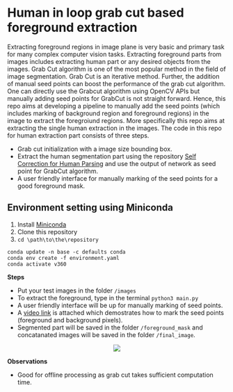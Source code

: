 # Human in loop grab cut based foreground extraction
Extracting foreground regions in image plane is very basic and primary task for many complex computer vision tasks. Extracting foreground parts from images includes extracting human part or any desired objects from the images. Grab Cut algorithm is one of the most popular method in the field of image segmentation. Grab Cut is an iterative method. Further, the addition of manual seed points can boost the performance of the grab cut algorithm. One can directly use the Grabcut algorithm using OpenCV APIs but manually adding seed points for GrabCut is not straight forward. Hence, this repo aims at developing a pipeline to manually add the seed points (which includes marking of background region and foreground regions) in the image to extract the foregroiund regions. More specifically this repo aims at extracting the single human extraction in the images. The code in this repo for human extraction part consists of three steps.
* Grab cut initialization with a image size bounding box.
* Extract the human segmentation part using the repository [Self Correction for Human Parsing](https://github.com/PeikeLi/Self-Correction-Human-Parsing) and use the output of network as seed point for GrabCut algorithm.
* A user friendly interface for manually marking of the seed points for a good foreground mask.


## Environment setting using Miniconda
1. Install [Miniconda](https://docs.conda.io/en/latest/miniconda.html)
2. Clone this repository
3. `cd \path\to\the\repository`

```
conda update -n base -c defaults conda
conda env create -f environment.yaml
conda activate v360
```



**Steps**
* Put your test images in the folder `/images`
* To extract the foreground, type in the terminal `python3 main.py`
* A user friendly interface will be up for manually marking of seed points.
* A [video link](https://youtu.be/LQEW0-63WV4) is attached which demostrates how to mark the seed points (foreground and background pixels).
* Segmented part will be saved in the folder `/foreground_mask` and concatanated images will be saved in the folder `/final_image`.



<p align="center">
  <img src="results/final_image.jpg" />
</p>


**Observations**
* Good for offline processing as grab cut takes sufficient computation time.
